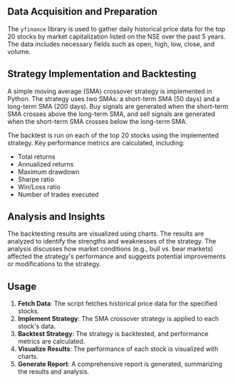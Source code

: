 
## Data Acquisition and Preparation

The `yfinance` library is used to gather daily historical price data for the top 20 stocks by market capitalization listed on the NSE over the past 5 years. The data includes necessary fields such as open, high, low, close, and volume.

## Strategy Implementation and Backtesting

A simple moving average (SMA) crossover strategy is implemented in Python. The strategy uses two SMAs: a short-term SMA (50 days) and a long-term SMA (200 days). Buy signals are generated when the short-term SMA crosses above the long-term SMA, and sell signals are generated when the short-term SMA crosses below the long-term SMA.

The backtest is run on each of the top 20 stocks using the implemented strategy. Key performance metrics are calculated, including:

- Total returns
- Annualized returns
- Maximum drawdown
- Sharpe ratio
- Win/Loss ratio
- Number of trades executed

## Analysis and Insights

The backtesting results are visualized using charts. The results are analyzed to identify the strengths and weaknesses of the strategy. The analysis discusses how market conditions (e.g., bull vs. bear markets) affected the strategy's performance and suggests potential improvements or modifications to the strategy.


## Usage

1. **Fetch Data**: The script fetches historical price data for the specified stocks.
2. **Implement Strategy**: The SMA crossover strategy is applied to each stock's data.
3. **Backtest Strategy**: The strategy is backtested, and performance metrics are calculated.
4. **Visualize Results**: The performance of each stock is visualized with charts.
5. **Generate Report**: A comprehensive report is generated, summarizing the results and analysis.

